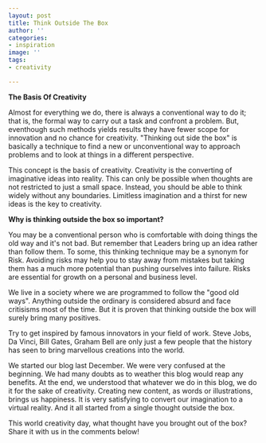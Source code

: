 ```yaml
---
layout: post
title: Think Outside The Box
author: ''
categories:
- inspiration
image: ''
tags:
- creativity

---
```

**The Basis Of Creativity**

Almost for everything we do, there is always a conventional way to do it; that is, the formal way to carry out a task and confront a problem. But, eventhough such methods yields results they have fewer scope for innovation and no chance for creativity. "Thinking out side the box" is basically a technique to find a new or unconventional  way to approach problems and to look at things in a different perspective.

This concept is the basis of creativity. Creativity is the converting of imaginative ideas into reality. This can only be possible when thoughts are not restricted to just a small space. Instead, you should be able to think widely without any boundaries. Limitless imagination and a thirst for new ideas is the key to creativity.

**Why is thinking outside the box so important?**

You may be a conventional person who is comfortable with doing things the old way and it's not bad. But remember that Leaders bring up an idea rather than follow them. To some, this thinking technique may be a synonym for Risk. Avoiding risks may help you to stay away from mistakes but taking them has a much more potential than pushing ourselves into failure. Risks are essential for growth on a personal and business level.

We live in a society where we are programmed to follow the "good old ways". Anything outside the ordinary is considered absurd and face critisisms most of the time. But it is proven that thinking outside the box will surely bring many positives. 

Try to get inspired by famous innovators in your field of work. Steve Jobs, Da Vinci, Bill Gates, Graham Bell are only just a few people that the history has seen to bring marvellous creations into the world. 

We started our blog last December. We were very confused at the beginning. We had many doubts as to weather this blog would reap any benefits. At the end, we understood that whatever we do in this blog, we do it for the sake of creativity. Creating new content, as words or illustrations, brings us happiness. It is very satisfying to convert our imagination to a virtual reality. And it all started from a single thought outside the box.

This world creativity day, what thought have you brought out of the box? Share it with us in the comments below! 